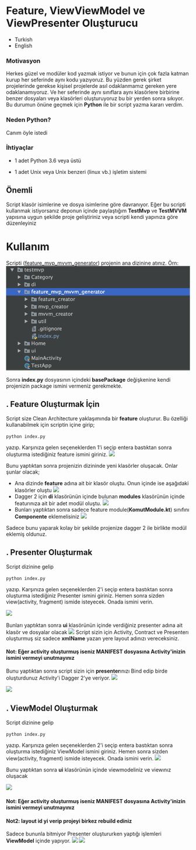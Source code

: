 
# Feature, ViewViewModel ve ViewPresenter Oluşturucu

  

- Turkish
- English

### Motivasyon

Herkes güzel ve modüler kod yazmak istiyor ve bunun için çok fazla katman kurup her seferinde aynı kodu yazıyoruz. Bu yüzden gerek şirket projelerinde gerekse kişisel projelerde asıl odaklanmamız gereken yere odaklanamıyoruz. Ve her seferinde aynı sınıflara aynı klasörlere birbirine benzer dosyaları veya klasörleri oluşturuyoruz bu bir yerden sonra sıkıyor. Bu durumun önüne geçmek için **Python** ile bir script yazma kararı verdim.

  

### Neden Python?

Canım öyle istedi

  

### İhtiyaçlar

  

- 1 adet Python 3.6 veya üstü

- 1 adet Unix veya Unix benzeri (linux vb.) işletim sistemi

## Önemli

Script klasör isimlerine ve dosya isimlerine göre davranıyor. Eğer bu scripti kullanmak istiyorsanız deponun içinde paylaştığım **TestMvp** ve **TestMVVM** yapısına uygun şekilde proje geliştiriniz veya scripti kendi yapınıza göre düzenleyiniz

  

# Kullanım

Scripti ([feature_mvp_mvvm_generator](https://github.com/hsmnzaydn/android-clean-feature-creator/tree/master/feature_mvp_mvvm_generator  "feature_mvp_mvvm_generator")) projenin ana dizinine atınız. Örn: ![](../img/dizin.png )

Sonra **index.py** dosyasının içindeki **basePackage** değişkenine kendi projenizin package ismini vermeniz gerekmekte.
  

## . Feature Oluşturmak İçin

Script size Clean Architecture yaklaşımında bir **feature** oluşturur. Bu özelliği kullanabilmek için scriptin içine girip;

  ``` python index.py ```

  yazıp.  Karşınıza gelen seçeneklerden 1'i seçip entera bastıktan sonra oluşturma istediğiniz feature ismini giriniz. ![](../img/feature.png)

Bunu yaptıktan sonra projenizin dizininde yeni klasörler oluşacak. Onlar şunlar olacak;

- Ana dizinde **feature** adına ait bir klasör oluştu. Onun içinde ise aşağıdaki klasörler oluştu ![](../img/feature_folder.png)
- Dagger 2 için **di** klasörünün içinde bulunan **modules** klasörünün içinde featurınıza ait bir adet modül oluştu. ![](../img/feature_module.png)
- Bunları yaptıktan sonra sadece feature module(**KomutModule.kt**) sınıfını **Componente** eklemelisiniz ![](../img/component_module.png)

Sadece bunu yaparak kolay bir şekilde projenize dagger 2 ile birlikte modül eklemiş oldunuz.

## . Presenter Oluşturmak

Script dizinine gelip 

  ``` python index.py ```

  yazıp. Karşınıza gelen seçeneklerden 2'i seçip entera bastıktan sonra oluşturma istediğiniz Presenter ismini giriniz. Hemen sonra sizden view(activity, fragment) ismide isteyecek. Onada ismini verin.

  ![](../img/presenter.png)

  Bunları yaptıktan sonra **ui** klasörünün içinde verdiğiniz presenter adına ait klasör ve dosyalar olacak ![](../img/presenter_view.png)
  Script sizin için Activity, Contract ve Presenterı oluşturmuş siz sadece **xmlName** yazan yere layout adınızı vereceksiniz. 

 #### Not: Eğer activity oluşturmuş iseniz MANIFEST dosyasına Activity'inizin ismini vermeyi unutmayınız

 Bunu yaptıktan sonra script sizin için **presenter**ınızı Bind edip birde oluşturdunuz Activity'i Dagger 2'ye veriyor. ![](../img/view_injector_presenter.png)

 ![](../img/presenter_module.png)

 ## . ViewModel Oluşturmak

 Script dizinine gelip 

  ``` python index.py ```

  yazıp. Karşınıza gelen seçeneklerden 2'i seçip entera bastıktan sonra oluşturma istediğiniz ViewModel ismini giriniz. Hemen sonra sizden view(activity, fragment) ismide isteyecek. Onada ismini verin.
  ![](../img/view_module.png)

  Bunu yaptıktan sonra **ui** klasörünün içinde viewmodeliniz ve viewınız oluşacak

  ![](../img/view_module_view.png)

   #### Not: Eğer activity oluşturmuş iseniz MANIFEST dosyasına Activity'inizin ismini vermeyi unutmayınız

 #### Not2: layout id yi verip projeyi birkez rebuild ediniz


 Sadece bununla bitmiyor Presenter oluştururken yaptığı işlemleri **ViewModel** içinde yapıyor.
 ![](../img/view_injector_viewmodel.png)
 ![](../img/view_module_injector.png)
